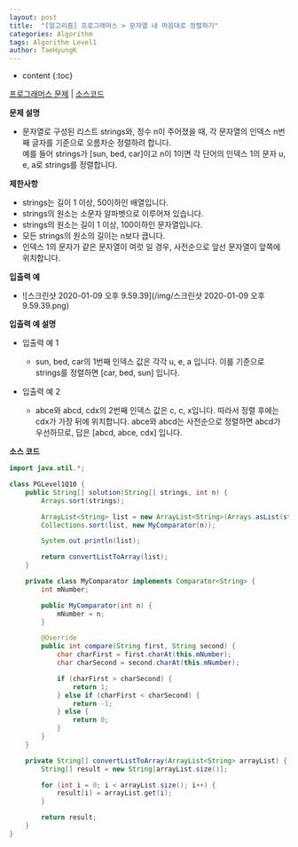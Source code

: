 ```yaml
---
layout: post
title:  "[알고리즘] 프로그래머스 > 문자열 내 마음대로 정렬하기"
categories: Algorithm
tags: Algorithm Level1
author: TaeHyungK
---
```


* content
{:toc}

[프로그래머스 문제](https://programmers.co.kr/learn/courses/30/lessons/12915) | [소스코드](https://github.com/TaeHyungK/algorithm/blob/master/src/programmers/level1/PGLevel1Q1.java) 

**문제 설명**

  - 문자열로 구성된 리스트 strings와, 정수 n이 주어졌을 때, 각 문자열의 인덱스 n번째 글자를 기준으로 오름차순 정렬하려 합니다. 
  <br>예를 들어 strings가 [sun, bed, car]이고 n이 1이면 각 단어의 인덱스 1의 문자 u, e, a로 strings를 정렬합니다.

**제한사항**

 - strings는 길이 1 이상, 50이하인 배열입니다.
 - strings의 원소는 소문자 알파벳으로 이루어져 있습니다.
 - strings의 원소는 길이 1 이상, 100이하인 문자열입니다.
 - 모든 strings의 원소의 길이는 n보다 큽니다.
 - 인덱스 1의 문자가 같은 문자열이 여럿 일 경우, 사전순으로 앞선 문자열이 앞쪽에 위치합니다.

**입출력 예**
- ![스크린샷 2020-01-09 오후 9.59.39](/img/스크린샷 2020-01-09 오후 9.59.39.png)


**입출력 예 설명**

- 입출력 예 1
  - sun, bed, car의 1번째 인덱스 값은 각각 u, e, a 입니다. 이를 기준으로 strings를 정렬하면 [car, bed, sun] 입니다.

- 입출력 예 2
  - abce와 abcd, cdx의 2번째 인덱스 값은 c, c, x입니다. 따라서 정렬 후에는 cdx가 가장 뒤에 위치합니다. abce와 abcd는 사전순으로 정렬하면 abcd가 우선하므로, 답은 [abcd, abce, cdx] 입니다.
  
**소스 코드**

```java
import java.util.*;

class PGLevel1Q10 {
    public String[] solution(String[] strings, int n) {
        Arrays.sort(strings);

        ArrayList<String> list = new ArrayList<String>(Arrays.asList(strings));
        Collections.sort(list, new MyComparator(n));

        System.out.println(list);

        return convertListToArray(list);
    }

    private class MyComparator implements Comparator<String> {
        int mNumber;

        public MyComparator(int n) {
            mNumber = n;
        }

        @Override
        public int compare(String first, String second) {
            char charFirst = first.charAt(this.mNumber);
            char charSecond = second.charAt(this.mNumber);

            if (charFirst > charSecond) {
                return 1;
            } else if (charFirst < charSecond) {
                return -1;
            } else {
                return 0;
            }
        }
    }

    private String[] convertListToArray(ArrayList<String> arrayList) {
        String[] result = new String[arrayList.size()];

        for (int i = 0; i < arrayList.size(); i++) {
            result[i] = arrayList.get(i);
        }

        return result;
    }
}

```